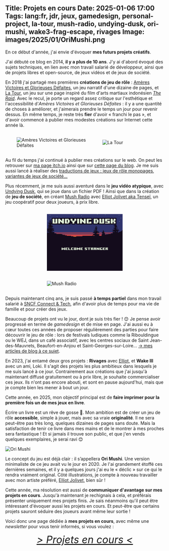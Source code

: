 Title: Projets en cours
Date: 2025-01-06 17:00
Tags: lang:fr, jdr, jeux, gamedesign, personal-project, la-tour, mush-radio, undying-dusk, ori-mushi, wake3-frag-escape, rivages
Image: images/2025/01/OriMushi.png
---

En ce début d'année, j'ai envie d'évoquer **mes futurs projets créatifs**.

J'ai débuté ce blog en 2014, **il y a plus de 10 ans**.
J'y ai d'abord évoqué des sujets techniques, en lien avec mon travail salarié de développeur,
ainsi que de projets libres et open-source, de jeux vidéos et de jeux de société.

En 2018 j'ai partagé mes premières **créations de jeu de rôle** :
[Amères Victoires et Glorieuses Défaites](ameres-victoires-et-glorieuses-defaites.html),
un jeu narratif d'une dizaine de pages,
et [La Tour](la-tour-et-cheat-your-own-adventure.html), un jeu sur une page inspiré du film d'arts martiaux indonésien _[The Raid](https://en.wikipedia.org/wiki/The_Raid_%282011_film%29)_.
Avec le recul, je porte un regard assez critique sur l'esthétique et l'accessibilité d'_Amères Victoires et Glorieuses Défaites_ : il y a une quantité de choses à améliorer, et j'aimerais prendre le temps un jour pour revenir dessus. En même temps, je reste très **fier** d'avoir « franchi le pas », et d'avoir commencé à publier mes modestes créations sur Internet cette année là.

<div class="side-by-side">
  <img class="miniature" alt="Amères Victoires et Glorieuses Défaites" src="images/2025/01/gdav-miniature.png">
  <img class="miniature thin" alt="La Tour" src="images/2025/01/LaTour-miniature.png">
</div>

Au fil du temps j'ai continué à publier mes créations sur le web.
On peut les retrouver sur [ma page itch.io](https://lucas-c.itch.io/)
ainsi que sur [cette page du blog](pages/jeux-de-role.html).
Je me suis aussi lancé à réaliser des [traductions de jeux : jeux de rôle monopages, variantes de jeux de société...](tag/traduction.html)

Plus récemment, je me suis aussi aventuré dans le **jeu vidéo atypique**, avec [Undying Dusk](https://lucas-c.itch.io/undying-dusk), qui se joue dans un fichier PDF !
Ainsi que dans la création de **jeu de société**, en créant [Mush Radio](https://mush-radio.chezsoi.org/) avec [Elliot Jolivet aka Tenseï](https://illutensei.com/), un jeu coopératif pour deux joueurs, à prix libre.

<div class="side-by-side">
  <img class="miniature" alt="Undying Dusk" src="https://raw.githubusercontent.com/Lucas-C/undying-dusk/main/trailer/undying-dusk-trailer2.gif">
  <img class="miniature" alt="Mush Radio" src="images/2021/03/MushRadioCard.jpg">
</div>

Depuis maintenant cinq ans, je suis passé **à temps partiel** dans mon travail salarié à [SNCF Connect & Tech](https://www.sncf-connect-tech.fr/), afin d'avoir plus de temps pour ma vie de famille et pour créer des jeux.

Beaucoup de projets ont vu le jour, dont je suis très fier ! 😊
Je pense avoir progressé en terme de _gamedesign_ et de mise en page.
J'ai aussi eu à cœur toutes ces années de proposer régulièrement des parties pour faire découvrir le jeu de rôle : lors de festivals ludiques comme la Ribouldingue ou le WEJ, dans un café associatif, avec les centres sociaux de Saint Jean-des-Mauvrets, Beaufort-en-Anjou et Saint-Georges-sur-Loire...
[→ mes articles de blog à ce sujet](tag/faire-decouvrir-le-jdr.html).

En 2023, j'ai entamé deux gros projets :
**Rivages** avec [Elliot](https://illutensei.com/), et **Wake III** avec un ami, Loki.
Il s'agit des projets les plus ambitieux dans lesquels je me suis lancé à ce jour.
Contrairement aux créations que j'ai jusqu'à maintenant diffusé gratuitement ou à prix libre,
je souhaite commercialiser ces jeux.
Ils n'ont pas encore abouti, et sont en pause aujourd'hui, mais que je compte bien les mener à bout un jour.

Cette année, en 2025, mon objectif principal est de **faire imprimer pour la première fois un de mes jeux en livre**.

Écrire un livre est un rêve de gosse 🤩.
Mon ambition est de créer un jeu de rôle **accessible**, simple à jouer, mais avec sa vraie **originalité**.
Il ne sera peut-être pas très long, quelques dizaines de pages sans doute.
Mais la satisfaction de tenir ce livre dans mes mains et de le montrer à mes proches sera fantastique !
Et si jamais il trouve son public, et que j'en vends quelques exemplaires, je serai ravi 😊

<img alt="Ori Mushi" src="images/2025/01/OriMushi.png" style="max-width: 20rem">

Le concept du jeu est déjà clair : il s’appellera **Ori Mushi**.
Une version minimaliste de ce jeu avait vu le jour en 2020.
Je l'ai grandement étoffé ces dernières semaines,
et il y a quelques jours j'ai eu le « déclic » sur ce qui le rendra vraiment original.
Côté illustrations, je compte à nouveau travailler avec mon artiste préféré, [Elliot Jolivet](https://illutensei.com/), bien sûr !

Cette année, ma résolution est aussi de **communiquer d'avantage sur mes projets en cours**.
Jusqu'à maintenant je rechignais à cela, et préférais présenter uniquement mes projets finis.
Je sais néanmoins qu'il peut être intéressant d'évoquer aussi les projets en cours.
Et peut-être que certains projets sauront séduire des joueurs avant même leur sortie !

Voici donc une page dédiée à **mes projets en cours**,
avec même une _newsletter_ pour vous tenir informés, si vous voulez :

<div style="font-size: 2rem; text-align: center">
    <em><a href="pages/projets-en-cours.html"> > Projets en cours < </a></em>
</div>
<br>

<style>
.side-by-side {
  display: flex;
  justify-content: center;
  align-items: center;
  flex-flow: wrap;
}
img.miniature { margin: 1rem; width: 15rem; max-width: 50%; }
img.miniature.thin { width: 10rem }
</style>

<!-- Com'
* [x] https://lucas-c.itch.io/
* [x] https://chezsoi.org/lucas/blog/pages/bienvenue.html
* [x] https://chezsoi.org/lucas/blog/pages/jeux-de-role.html
* [x] Links in https://github.com/Lucas-C/jdr README.md & index.md
* [ ] mon Discord
* [ ] post sur le fil Ludochaordic du Discord CestPadDuJdr
* [ ] email aux amis
* [ ] Signal famille Cesbron
* [ ] https://opale-roliste.com/forum/ressources/vos-creations/
-->
